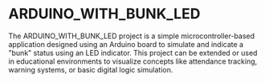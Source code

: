 # ARDUINO_WITH_BUNK_LED
The ARDUINO_WITH_BUNK_LED project is a simple microcontroller-based application designed using an Arduino board to simulate and indicate a "bunk" status using an LED indicator. This project can be extended or used in educational environments to visualize concepts like attendance tracking, warning systems, or basic digital logic simulation.
